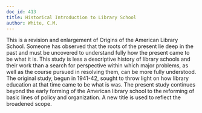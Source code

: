 ```yaml
---
doc_id: 413
title: Historical Introduction to Library School
author: White, C.M.
---
```


This is a revision and enlargement of Origins of the American Library
School.
    Someone has observed that the roots of the present lie deep in the
past and must be uncovered to understand fully how the present came to
be what it is.  This study is less a descriptive history of library schools
and their work than a search for perspective within which major problems,
as well as the course pursued in resolving them, can be more fully
understood.  The original study, begun in 1941-42, sought to throw light
on how library education at that time came to be what is was.  The
present study continues beyond the early forming of the American library
school to the reforming of basic lines of policy and organization.  A new
title is used to reflect the broadened scope.